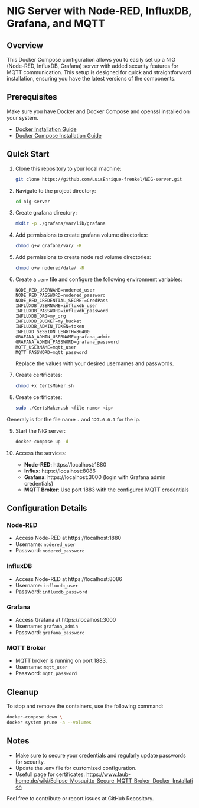 # NIG Server with Node-RED, InfluxDB, Grafana, and MQTT

## Overview

This Docker Compose configuration allows you to easily set up a NIG (Node-RED, InfluxDB, Grafana) server with added security features for MQTT communication. This setup is designed for quick and straightforward installation, ensuring you have the latest versions of the components.

## Prerequisites

Make sure you have Docker and Docker Compose and openssl installed on your system.

- [Docker Installation Guide](https://docs.docker.com/get-docker/)
- [Docker Compose Installation Guide](https://docs.docker.com/compose/install/)

## Quick Start

1. Clone this repository to your local machine:
    ```bash
    git clone https://github.com/LuisEnrique-frenkel/NIG-server.git
    ```
    
2. Navigate to the project directory:
    ```bash
    cd nig-server
    ```
    
3. Create grafana directory:
    ```bash
    mkdir -p ./grafana/var/lib/grafana
    ```
    
4. Add permissions to create grafana volume directories:
    ```bash
    chmod g+w grafana/var/ -R
    ```
    
5. Add permissions to create node red volume directories:
    ```bash
    chmod o+w nodered/data/ -R
    ```
    
6. Create a `.env` file and configure the following environment variables:
    ```env
    NODE_RED_USERNAME=nodered_user
    NODE_RED_PASSWORD=nodered_password
    NODE_RED_CREDENTIAL_SECRET=CredPass
    INFLUXDB_USERNAME=influxdb_user
    INFLUXDB_PASSWORD=influxdb_password
    INFLUXDB_ORG=my_org
    INFLUXDB_BUCKET=my_bucket
    INFLUXDB_ADMIN_TOKEN=token
    INFLUXD_SESSION_LENGTH=86400
    GRAFANA_ADMIN_USERNAME=grafana_admin
    GRAFANA_ADMIN_PASSWORD=grafana_password
    MQTT_USERNAME=mqtt_user
    MQTT_PASSWORD=mqtt_password
    ```
   Replace the values with your desired usernames and passwords.

7. Create certificates:
    ```bash
    chmod +x CertsMaker.sh
    ```
    
8. Create certificates:

    ```bash
    sudo ./CertsMaker.sh <file name> <ip> 
    ```
Generaly is for the file name `.` and `127.0.0.1` for the ip.

9. Start the NIG server:

    ```bash
    docker-compose up -d 
    ```

10. Access the services:

    - **Node-RED**: https://localhost:1880
    - **Influx**: https://localhost:8086
    - **Grafana**: https://localhost:3000 (login with Grafana admin credentials)
    - **MQTT Broker**: Use port 1883 with the configured MQTT credentials

## Configuration Details

### Node-RED

- Access Node-RED at https://localhost:1880
- Username: `nodered_user`
- Password: `nodered_password`

### InfluxDB

- Access Node-RED at https://localhost:8086
- Username: `influxdb_user`
- Password: `influxdb_password`

### Grafana

- Access Grafana at https://localhost:3000
- Username: `grafana_admin`
- Password: `grafana_password`

### MQTT Broker

- MQTT broker is running on port 1883.
- Username: `mqtt_user`
- Password: `mqtt_password`

## Cleanup

To stop and remove the containers, use the following command:

```bash
docker-compose down \
docker system prune -a --volumes
```

## Notes
* Make sure to secure your credentials and regularly update passwords for security.
* Update the .env file for customized configuration.
* Usefull page for certificates: https://www.laub-home.de/wiki/Eclipse_Mosquitto_Secure_MQTT_Broker_Docker_Installation

Feel free to contribute or report issues at GitHub Repository.
